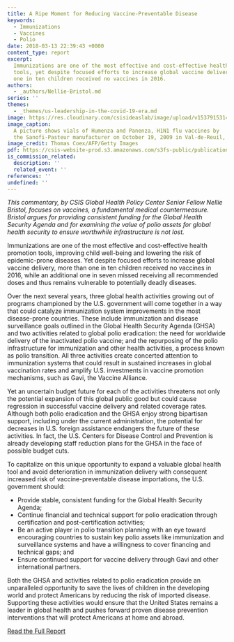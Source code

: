 ```yaml
---
title: A Ripe Moment for Reducing Vaccine-Preventable Disease
keywords:
  - Immunizations
  - Vaccines
  - Polio
date: 2018-03-13 22:39:43 +0000
content_type: report
excerpt:
  Immunizations are one of the most effective and cost-effective health promotion
  tools, yet despite focused efforts to increase global vaccine delivery, more than
  one in ten children received no vaccines in 2016.
authors:
  - _authors/Nellie-Bristol.md
series: ''
themes:
  - _themes/us-leadership-in-the-covid-19-era.md
image: https://res.cloudinary.com/csisideaslab/image/upload/v1537915314/health-commission/GettyImages-91991288.jpg
image_caption:
  A picture shows vials of Humenza and Panenza, H1N1 flu vaccines by
  the Sanofi-Pasteur manufacturer on October 19, 2009 in Val-de-Reuil, western Paris.
image_credit: Thomas Coex/AFP/Getty Images
pdf: https://csis-website-prod.s3.amazonaws.com/s3fs-public/publication/180313_Bristol_ARipeMoment_Web.pdf
is_commission_related:
  description: ''
  related_event: ''
references: ''
undefined: ''
---
```


_This commentary, by CSIS Global Health Policy Center Senior Fellow Nellie Bristol, focuses on vaccines, a fundamental medical countermeasure. Bristol argues for providing consistent funding for the Global Health Security Agenda and for examining the value of polio assets for global health security to ensure worthwhile infrastructure is not lost._

Immunizations are one of the most effective and cost-effective health promotion tools, improving child well-being and lowering the risk of epidemic-prone diseases. Yet despite focused efforts to increase global vaccine delivery, more than one in ten children received no vaccines in 2016, while an additional one in seven missed receiving all recommended doses and thus remains vulnerable to potentially deadly diseases.

Over the next several years, three global health activities growing out of programs championed by the U.S. government will come together in a way that could catalyze immunization system improvements in the most disease-prone countries. These include immunization and disease surveillance goals outlined in the Global Health Security Agenda (GHSA) and two activities related to global polio eradication: the need for worldwide delivery of the inactivated polio vaccine; and the repurposing of the polio infrastructure for immunization and other health activities, a process known as polio transition. All three activities create concerted attention to immunization systems that could result in sustained increases in global vaccination rates and amplify U.S. investments in vaccine promotion mechanisms, such as Gavi, the Vaccine Alliance.

Yet an uncertain budget future for each of the activities threatens not only the potential expansion of this global public good but could cause regression in successful vaccine delivery and related coverage rates. Although both polio eradication and the GHSA enjoy strong bipartisan support, including under the current administration, the potential for decreases in U.S. foreign assistance endangers the future of these activities. In fact, the U.S. Centers for Disease Control and Prevention is already developing staff reduction plans for the GHSA in the face of possible budget cuts.

To capitalize on this unique opportunity to expand a valuable global health tool and avoid deterioration in immunization delivery with consequent increased risk of vaccine-preventable disease importations, the U.S. government should:

- Provide stable, consistent funding for the Global Health Security Agenda;
- Continue financial and technical support for polio eradication through certification and post-certification activities;
- Be an active player in polio transition planning with an eye toward encouraging countries to sustain key polio assets like immunization and surveillance systems and have a willingness to cover financing and technical gaps; and
- Ensure continued support for vaccine delivery through Gavi and other international partners.

Both the GHSA and activities related to polio eradication provide an unparalleled opportunity to save the lives of children in the developing world and protect Americans by reducing the risk of imported disease. Supporting these activities would ensure that the United States remains a leader in global health and pushes forward proven disease prevention interventions that will protect Americans at home and abroad.

<a href="https://csis-website-prod.s3.amazonaws.com/s3fs-public/publication/180313_Bristol_ARipeMoment_Web.pdf" class="btn btn--gray">Read the Full Report</a>
